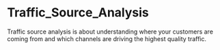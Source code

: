 # Traffic_Source_Analysis
Traffic source analysis is about understanding where your customers are coming from and which channels are driving the highest quality traffic.
